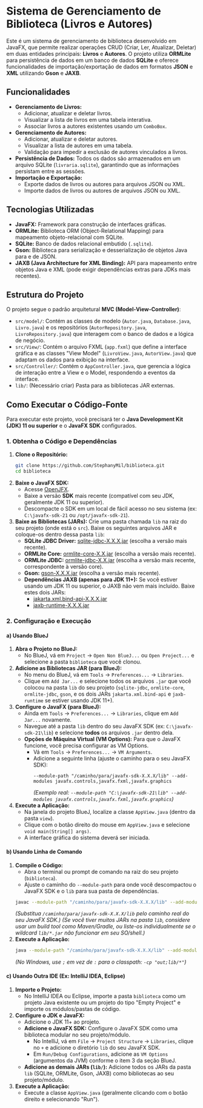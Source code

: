 # Sistema de Gerenciamento de Biblioteca (Livros e Autores)

Este é um sistema de gerenciamento de biblioteca desenvolvido em JavaFX, que permite realizar operações CRUD (Criar, Ler, Atualizar, Deletar) em duas entidades principais: **Livros** e **Autores**. O projeto utiliza **ORMLite** para persistência de dados em um banco de dados **SQLite** e oferece funcionalidades de importação/exportação de dados em formatos **JSON** e **XML** utilizando **Gson** e **JAXB**.

## Funcionalidades

  * **Gerenciamento de Livros:**
      * Adicionar, atualizar e deletar livros.
      * Visualizar a lista de livros em uma tabela interativa.
      * Associar livros a autores existentes usando um `ComboBox`.
  * **Gerenciamento de Autores:**
      * Adicionar, atualizar e deletar autores.
      * Visualizar a lista de autores em uma tabela.
      * Validação para impedir a exclusão de autores vinculados a livros.
  * **Persistência de Dados:** Todos os dados são armazenados em um arquivo SQLite (`livraria.sqlite`), garantindo que as informações persistam entre as sessões.
  * **Importação e Exportação:**
      * Exporte dados de livros ou autores para arquivos JSON ou XML.
      * Importe dados de livros ou autores de arquivos JSON ou XML.

## Tecnologias Utilizadas

  * **JavaFX:** Framework para construção de interfaces gráficas.
  * **ORMLite:** Biblioteca ORM (Object-Relational Mapping) para mapeamento objeto-relacional com SQLite.
  * **SQLite:** Banco de dados relacional embutido (`.sqlite`).
  * **Gson:** Biblioteca para serialização e desserialização de objetos Java para e de JSON.
  * **JAXB (Java Architecture for XML Binding):** API para mapeamento entre objetos Java e XML (pode exigir dependências extras para JDKs mais recentes).

## Estrutura do Projeto

O projeto segue o padrão arquitetural **MVC (Model-View-Controller)**:

  * `src/model/`: Contém as classes de modelo (`Autor.java`, `Database.java`, `Livro.java`) e os repositórios (`AutorRepository.java`, `LivroRepository.java`) que interagem com o banco de dados e a lógica de negócio.
  * `src/View/`: Contém o arquivo FXML (`app.fxml`) que define a interface gráfica e as classes "View Model" (`LivroView.java`, `AutorView.java`) que adaptam os dados para exibição na interface.
  * `src/Controller/`: Contém o `AppController.java`, que gerencia a lógica de interação entre a View e o Model, respondendo a eventos da interface.
  * `lib/`: (Necessário criar) Pasta para as bibliotecas JAR externas.

## Como Executar o Código-Fonte

Para executar este projeto, você precisará ter o **Java Development Kit (JDK) 11 ou superior** e o **JavaFX SDK** configurados.

### 1\. Obtenha o Código e Dependências

1.  **Clone o Repositório:**
    ```bash
    git clone https://github.com/StephanyMil/biblioteca.git
    cd biblioteca
    ```
2.  **Baixe o JavaFX SDK:**
      * Acesse [OpenJFX](https://www.google.com/search?q=https://openjfx.io/openjfx-docs/%23install).
      * Baixe a versão **SDK** mais recente (compatível com seu JDK, geralmente JDK 11 ou superior).
      * Descompacte o SDK em um local de fácil acesso no seu sistema (ex: `C:\javafx-sdk-21` ou `/opt/javafx-sdk-21`).
3.  **Baixe as Bibliotecas (JARs):**
    Crie uma pasta chamada `lib` na raiz do seu projeto (onde está o `src`). Baixe os seguintes arquivos JAR e coloque-os dentro dessa pasta `lib`:
      * **SQLite JDBC Driver:** [sqlite-jdbc-X.X.X.jar](https://github.com/xerial/sqlite-jdbc/releases) (escolha a versão mais recente).
      * **ORMLite Core:** [ormlite-core-X.X.jar](https://www.google.com/search?q=http://repo1.maven.org/maven2/com/j256/ormlite/ormlite-core/) (escolha a versão mais recente).
      * **ORMLite JDBC:** [ormlite-jdbc-X.X.jar](https://www.google.com/search?q=http://repo1.maven.org/maven2/com/j256/ormlite/ormlite-jdbc/) (escolha a versão mais recente, correspondente à versão core).
      * **Gson:** [gson-X.X.X.jar](https://repo1.maven.org/maven2/com/google/code/gson/gson/) (escolha a versão mais recente).
      * **Dependências JAXB (apenas para JDK 11+):** Se você estiver usando um JDK 11 ou superior, o JAXB não vem mais incluído. Baixe estes dois JARs:
          * [jakarta.xml.bind-api-X.X.X.jar](https://www.google.com/search?q=https://repo1.maven.org/maven2/jakarta/xml/bind/jakarta.xml.bind-api/)
          * [jaxb-runtime-X.X.X.jar](https://www.google.com/search?q=https://repo1.maven.org/maven2/org/glassfish/jaxb/jaxb-runtime/)

### 2\. Configuração e Execução

#### a) Usando BlueJ

1.  **Abra o Projeto no BlueJ:**
      * No BlueJ, vá em `Project` -\> `Open Non BlueJ...` ou `Open Project...` e selecione a pasta `biblioteca` que você clonou.
2.  **Adicione as Bibliotecas JAR (para BlueJ):**
      * No menu do BlueJ, vá em `Tools` -\> `Preferences...` -\> `Libraries`.
      * Clique em `Add Jar...` e selecione todos os arquivos `.jar` que você colocou na pasta `lib` do seu projeto (`sqlite-jdbc`, `ormlite-core`, `ormlite-jdbc`, `gson`, e os dois JARs `jakarta.xml.bind-api` e `jaxb-runtime` se estiver usando JDK 11+).
3.  **Configure o JavaFX (para BlueJ):**
      * Ainda em `Tools` -\> `Preferences...` -\> `Libraries`, clique em `Add Jar...` novamente.
      * Navegue até a pasta `lib` dentro do seu JavaFX SDK (ex: `C:\javafx-sdk-21\lib`) e selecione **todos** os arquivos `.jar` dentro dela.
      * **Opções de Máquina Virtual (VM Options):** Para que o JavaFX funcione, você precisa configurar as VM Options.
          * Vá em `Tools` -\> `Preferences...` -\> `VM Arguments`.
          * Adicione a seguinte linha (ajuste o caminho para o seu JavaFX SDK):
            ```
            --module-path "/caminho/para/javafx-sdk-X.X.X/lib" --add-modules javafx.controls,javafx.fxml,javafx.graphics
            ```
            *(Exemplo real: `--module-path "C:\javafx-sdk-21\lib" --add-modules javafx.controls,javafx.fxml,javafx.graphics`)*
4.  **Execute a Aplicação:**
      * Na janela do projeto BlueJ, localize a classe `AppView.java` (dentro da pasta `view`).
      * Clique com o botão direito do mouse em `AppView.java` e selecione `void main(String[] args)`.
      * A interface gráfica do sistema deverá ser iniciada.

#### b) Usando Linha de Comando

1.  **Compile o Código:**
      * Abra o terminal ou prompt de comando na raiz do seu projeto (`biblioteca`).
      * Ajuste o caminho do `--module-path` para onde você descompactou o JavaFX SDK e o `lib` para sua pasta de dependências.
    <!-- end list -->
    ```bash
    javac --module-path "/caminho/para/javafx-sdk-X.X.X/lib" --add-modules javafx.controls,javafx.fxml,javafx.graphics -d out src/**/*.java lib/*.jar
    ```
    *(Substitua `/caminho/para/javafx-sdk-X.X.X/lib` pelo caminho real do seu JavaFX SDK.)*
    *(Se você tiver muitos JARs na pasta `lib`, considere usar um build tool como Maven/Gradle, ou liste-os individualmente se o wildcard `lib/*.jar` não funcionar em seu SO/shell.)*
2.  **Execute a Aplicação:**
    ```bash
    java --module-path "/caminho/para/javafx-sdk-X.X.X/lib" --add-modules javafx.controls,javafx.fxml,javafx.graphics -cp "out:lib/*" view.AppView
    ```
    *(No Windows, use `;` em vez de `:` para o classpath: `-cp "out;lib/*"`)*

#### c) Usando Outra IDE (Ex: IntelliJ IDEA, Eclipse)

1.  **Importe o Projeto:**
      * No IntelliJ IDEA ou Eclipse, importe a pasta `biblioteca` como um projeto Java existente ou um projeto do tipo "Empty Project" e importe os módulos/pastas de código.
2.  **Configure o JDK e JavaFX:**
      * Adicione o JDK 11+ ao projeto.
      * **Adicione o JavaFX SDK:** Configure o JavaFX SDK como uma biblioteca modular no seu projeto/módulo.
          * No IntelliJ, vá em `File` -\> `Project Structure` -\> `Libraries`, clique no `+` e adicione o diretório `lib` do seu JavaFX SDK.
          * Em `Run/Debug Configurations`, adicione as `VM Options` (argumentos da JVM) conforme o item 3 da seção BlueJ.
      * **Adicione as demais JARs (`lib/`):** Adicione todos os JARs da pasta `lib` (SQLite, ORMLite, Gson, JAXB) como bibliotecas ao seu projeto/módulo.
3.  **Execute a Aplicação:**
      * Execute a classe `AppView.java` (geralmente clicando com o botão direito e selecionando "Run").
